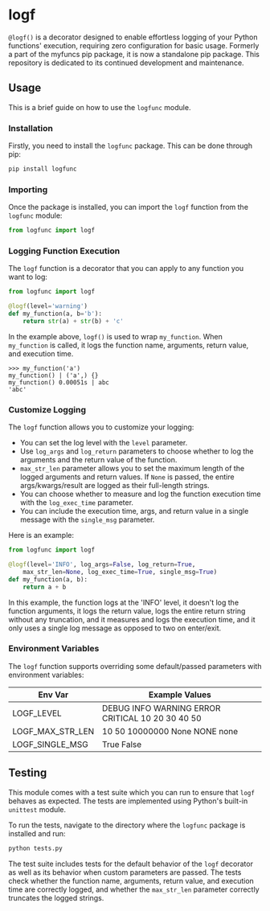 # logf

`@logf()` is a decorator designed to enable effortless logging of your Python functions' execution, requiring zero configuration for basic usage. Formerly a part of the myfuncs pip package, it is now a standalone pip package. This repository is dedicated to its continued development and maintenance.

## Usage

This is a brief guide on how to use the `logfunc` module.

### Installation

Firstly, you need to install the `logfunc` package. This can be done through pip:

```sh
pip install logfunc
```

### Importing

Once the package is installed, you can import the `logf` function from the `logfunc` module:

```python
from logfunc import logf
```

### Logging Function Execution

The `logf` function is a decorator that you can apply to any function you want to log:

```python
from logfunc import logf

@logf(level='warning')
def my_function(a, b='b'):
    return str(a) + str(b) + 'c'
```

In the example above, `logf()` is used to wrap `my_function`. When `my_function` is called, it logs the function name, arguments, return value, and execution time.

```
>>> my_function('a')
my_function() | ('a',) {}
my_function() 0.00051s | abc
'abc'
```

### Customize Logging

The `logf` function allows you to customize your logging:

- You can set the log level with the `level` parameter.
- Use `log_args` and `log_return` parameters to choose whether to log the arguments and the return value of the function.
- `max_str_len` parameter allows you to set the maximum length of the logged arguments and return values. If `None` is passed, the entire args/kwargs/result are logged as their full-length strings.
- You can choose whether to measure and log the function execution time with the `log_exec_time` parameter.
- You can include the execution time, args, and return value in a single message with the `single_msg` parameter.

Here is an example:

```python
from logfunc import logf

@logf(level='INFO', log_args=False, log_return=True,
    max_str_len=None, log_exec_time=True, single_msg=True)
def my_function(a, b):
    return a + b
```

In this example, the function logs at the 'INFO' level, it doesn't log the function arguments, it logs the return value, logs the entire return string without any truncation, and it measures and logs the execution time, and it only uses a single log message as opposed to two on enter/exit.

### Environment Variables

The `logf` function supports overriding some default/passed parameters with environment variables:

| Env Var          | Example Values       |
|------------------|-------------|
| LOGF_LEVEL       | DEBUG INFO WARNING ERROR CRITICAL 10 20 30 40 50|
| LOGF_MAX_STR_LEN | 10 50 10000000 None NONE none |
| LOGF_SINGLE_MSG  | True False


## Testing

This module comes with a test suite which you can run to ensure that `logf` behaves as expected. The tests are implemented using Python's built-in `unittest` module.

To run the tests, navigate to the directory where the `logfunc` package is installed and run:

```sh
python tests.py
```

The test suite includes tests for the default behavior of the `logf` decorator as well as its behavior when custom parameters are passed. The tests check whether the function name, arguments, return value, and execution time are correctly logged, and whether the `max_str_len` parameter correctly truncates the logged strings.
